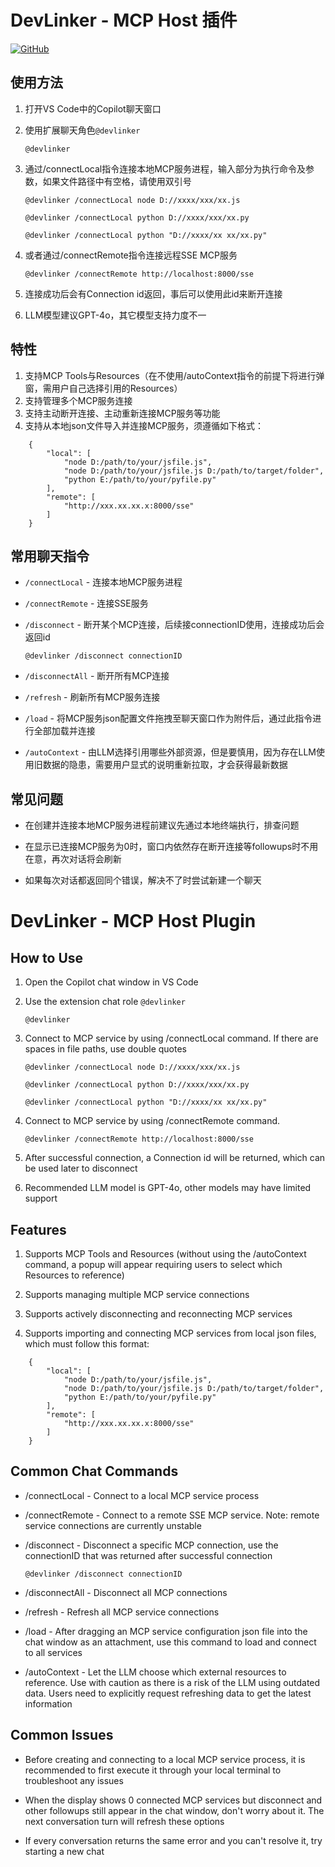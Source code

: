 # DevLinker - MCP Host 插件

[![GitHub](https://img.shields.io/badge/GitHub-blue?logo=github)](https://github.com/SanChai20/tiny-mcp-host)


## 使用方法

1. 打开VS Code中的Copilot聊天窗口
2. 使用扩展聊天角色<code>@devlinker</code>

    ```@devlinker```

3. 通过/connectLocal指令连接本地MCP服务进程，输入部分为执行命令及参数，如果文件路径中有空格，请使用双引号

    ```@devlinker /connectLocal node D://xxxx/xxx/xx.js```

    ```@devlinker /connectLocal python D://xxxx/xxx/xx.py```

    ```@devlinker /connectLocal python "D://xxxx/xx xx/xx.py"```

4. 或者通过/connectRemote指令连接远程SSE MCP服务

    ```@devlinker /connectRemote http://localhost:8000/sse```

5. 连接成功后会有Connection id返回，事后可以使用此id来断开连接
6. LLM模型建议GPT-4o，其它模型支持力度不一

## 特性

1. 支持MCP Tools与Resources（在不使用/autoContext指令的前提下将进行弹窗，需用户自己选择引用的Resources）  
2. 支持管理多个MCP服务连接
3. 支持主动断开连接、主动重新连接MCP服务等功能  
4. 支持从本地json文件导入并连接MCP服务，须遵循如下格式：

```
    {
        "local": [
            "node D:/path/to/your/jsfile.js",
            "node D:/path/to/your/jsfile.js D:/path/to/target/folder",
            "python E:/path/to/your/pyfile.py"
        ],
        "remote": [
            "http://xxx.xx.xx.x:8000/sse"
        ]
    }
```

## 常用聊天指令

- `/connectLocal` - 连接本地MCP服务进程

- `/connectRemote` - 连接SSE服务

- `/disconnect` - 断开某个MCP连接，后续接connectionID使用，连接成功后会返回id

    <code>@devlinker /disconnect connectionID</code>

- `/disconnectAll` - 断开所有MCP连接
- `/refresh` - 刷新所有MCP服务连接
- `/load` - 将MCP服务json配置文件拖拽至聊天窗口作为附件后，通过此指令进行全部加载并连接
- `/autoContext` - 由LLM选择引用哪些外部资源，但是要慎用，因为存在LLM使用旧数据的隐患，需要用户显式的说明重新拉取，才会获得最新数据


## 常见问题

- 在创建并连接本地MCP服务进程前建议先通过本地终端执行，排查问题

- 在显示已连接MCP服务为0时，窗口内依然存在断开连接等followups时不用在意，再次对话将会刷新

- 如果每次对话都返回同个错误，解决不了时尝试新建一个聊天


# DevLinker - MCP Host Plugin


## How to Use

1. Open the Copilot chat window in VS Code

2. Use the extension chat role <code>@devlinker</code>

    ```@devlinker```

3. Connect to MCP service by using /connectLocal command. If there are spaces in file paths, use double quotes

    ```@devlinker /connectLocal node D://xxxx/xxx/xx.js```

    ```@devlinker /connectLocal python D://xxxx/xxx/xx.py```

    ```@devlinker /connectLocal python "D://xxxx/xx xx/xx.py"```

4. Connect to MCP service by using /connectRemote command.

    ```@devlinker /connectRemote http://localhost:8000/sse```

5. After successful connection, a Connection id will be returned, which can be used later to disconnect

6. Recommended LLM model is GPT-4o, other models may have limited support

## Features

1. Supports MCP Tools and Resources (without using the /autoContext command, a popup will appear requiring users to select which Resources to reference)

2. Supports managing multiple MCP service connections

3. Supports actively disconnecting and reconnecting MCP services

4. Supports importing and connecting MCP services from local json files, which must follow this format:

```
    {
        "local": [
            "node D:/path/to/your/jsfile.js",
            "node D:/path/to/your/jsfile.js D:/path/to/target/folder",
            "python E:/path/to/your/pyfile.py"
        ],
        "remote": [
            "http://xxx.xx.xx.x:8000/sse"
        ]
    }
```

## Common Chat Commands

- /connectLocal - Connect to a local MCP service process

- /connectRemote - Connect to a remote SSE MCP service. Note: remote service connections are currently unstable

- /disconnect - Disconnect a specific MCP connection, use the connectionID that was returned after successful connection

    <code>@devlinker /disconnect connectionID</code>

- /disconnectAll - Disconnect all MCP connections

- /refresh - Refresh all MCP service connections

- /load - After dragging an MCP service configuration json file into the chat window as an attachment, use this command to load and connect to all services

- /autoContext - Let the LLM choose which external resources to reference. Use with caution as there is a risk of the LLM using outdated data. Users need to explicitly request refreshing data to get the latest information

## Common Issues

- Before creating and connecting to a local MCP service process, it is recommended to first execute it through your local terminal to troubleshoot any issues

- When the display shows 0 connected MCP services but disconnect and other followups still appear in the chat window, don't worry about it. The next conversation turn will refresh these options

- If every conversation returns the same error and you can't resolve it, try starting a new chat